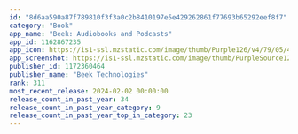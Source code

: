 ```yaml
---
id: "8d6aa590a87f789810f3f3a0c2b8410197e5e429262861f77693b65292eef8f7"
category: "Book"
app_name: "Beek: Audiobooks and Podcasts"
app_id: 1162867235
app_icon: https://is1-ssl.mzstatic.com/image/thumb/Purple126/v4/79/05/4c/79054c1d-24d7-0cdd-7e94-a37ba51c9e31/AppIcon-0-0-1x_U007emarketing-0-5-0-85-220.png/1024x1024bb.png
app_screenshot: https://is1-ssl.mzstatic.com/image/thumb/PurpleSource126/v4/95/4a/ec/954aec2d-baaa-6dec-0c8a-c9345a0c1b20/6ebfbb4c-6971-46a2-b611-316b58994797_01_appstore_6.5@2x.jpg/1242x2688bb.png
publisher_id: 1172360464
publisher_name: "Beek Technologies"
rank: 311
most_recent_release: 2024-02-02 00:00:00
release_count_in_past_year: 34
release_count_in_past_year_category: 9
release_count_in_past_year_top_in_category: 23
---
```

